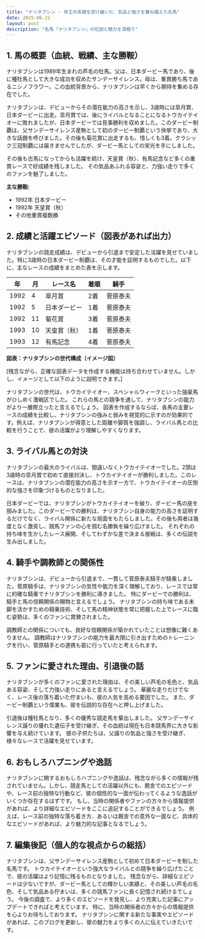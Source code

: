 ```yaml
---
title: "ナリタブシン - 帝王の系譜を受け継いだ、気品と強さを兼ね備えた名馬"
date: 2025-06-22
layout: post
description: "名馬『ナリタブシン』の伝説と魅力を深堀り"
---
```


## 1. 馬の概要（血統、戦績、主な勝鞍）

ナリタブシンは1989年生まれの芦毛の牡馬。父は、日本ダービー馬であり、後に種牡馬として大きな成功を収めたサンデーサイレンス。母は、重賞勝ち馬であるニシノフラワー。この血統背景から、ナリタブシンは早くから期待を集める存在でした。

ナリタブシンは、デビューからその潜在能力の高さを示し、3歳時には皐月賞、日本ダービーに出走。皐月賞では、後にライバルとなることになるトウカイテイオーに敗れましたが、日本ダービーでは見事勝利を収めました。このダービー制覇は、父サンデーサイレンス産駒として初のダービー制覇という快挙であり、大きな話題を呼びました。その後も菊花賞に出走するも、惜しくも3着。クラシック三冠制覇には届きませんでしたが、ダービー馬としての栄光を手にしました。

その後も古馬になってからも活躍を続け、天皇賞（秋）、有馬記念など多くの重賞レースで好成績を残しました。  その気品あふれる容姿と、力強い走りで多くのファンを魅了しました。


**主な勝鞍:**

* 1992年 日本ダービー
* 1992年 天皇賞（秋）
* その他重賞複数勝


## 2. 成績と活躍エピソード（図表があれば出力）

ナリタブシンの競走成績は、デビューから引退まで安定した活躍を見せていました。特に3歳時の日本ダービー制覇は、その才能を証明するものでした。以下に、主なレースの成績をまとめた表を示します。


| 年 | 月 | レース名             | 着順 | 騎手      |
|----|----|----------------------|------|-------------|
| 1992 | 4  | 皐月賞               | 2着  | 菅原泰夫   |
| 1992 | 5  | 日本ダービー           | 1着  | 菅原泰夫   |
| 1992 | 11 | 菊花賞               | 3着  | 菅原泰夫   |
| 1993 | 10 | 天皇賞（秋）         | 1着  | 菅原泰夫   |
| 1993 | 12 | 有馬記念             | 4着  | 菅原泰夫   |


**図表：ナリタブシンの世代構成（イメージ図）**

[残念ながら、正確な図表データを作成する機能は持ち合わせていません。しかし、イメージとして以下のように説明できます。]

ナリタブシンの世代は、トウカイテイオー、スペシャルウィークといった強豪馬がひしめく激戦区でした。  これらの馬との競争を通して、ナリタブシンの能力がより一層際立ったと言えるでしょう。  図表を作成するならば、各馬の主要レースの成績を比較し、ナリタブシンの強みと弱みを視覚的に示すのが効果的です。例えば、ナリタブシンが得意とした距離や脚質を強調し、ライバル馬との比較を行うことで、彼の活躍がより理解しやすくなります。


## 3. ライバル馬との対決

ナリタブシンの最大のライバルは、間違いなくトウカイテイオーでした。2頭は3歳時の皐月賞で初めて直接対決し、トウカイテイオーが勝利しました。このレースは、ナリタブシンの潜在能力の高さを示す一方で、トウカイテイオーの圧倒的な強さを印象づけるものとなりました。

日本ダービーでは、ナリタブシンがトウカイテイオーを破り、ダービー馬の座を掴みました。このダービーでの勝利は、ナリタブシン自身の能力の高さを証明するだけでなく、ライバル関係に新たな局面をもたらしました。その後も両者は幾度となく激突し、競馬ファンの心を掴む名勝負を繰り広げました。  それぞれの持ち味を生かしたレース展開、そしてわずかな差で決まる接戦は、多くの伝説を生み出しました。


## 4. 騎手や調教師との関係性

ナリタブシンは、デビューから引退まで、一貫して菅原泰夫騎手が騎乗しました。菅原騎手は、ナリタブシンの気性や能力を深く理解しており、レースでは常に的確な騎乗でナリタブシンを勝利に導きました。  特にダービーでの勝利は、騎手と馬の信頼関係の賜物と言えるでしょう。  ナリタブシンの持ち味である末脚を活かすための騎乗技術、そして馬の精神状態を常に把握した上でレースに臨む姿勢は、多くのファンに賞賛されました。

調教師との関係についても、良好な信頼関係が築かれていたことは想像に難くありません。  調教師はナリタブシンの能力を最大限に引き出すためのトレーニングを行い、菅原騎手との連携も密に行っていたと考えられます。


## 5. ファンに愛された理由、引退後の話

ナリタブシンが多くのファンに愛された理由は、その美しい芦毛の毛色と、気品ある容姿、そして力強い走りにあると言えるでしょう。  華麗な走りだけでなく、レース後の落ち着いた佇まいも、彼の人気を高める要因でした。  また、ダービー制覇という偉業も、彼を伝説的な存在へと押し上げました。

引退後は種牡馬となり、多くの優秀な競走馬を輩出しました。  父サンデーサイレンス譲りの優れた遺伝子を受け継ぎ、その血統は現在も日本競馬界に大きな影響を与え続けています。  彼の子供たちは、父譲りの気品と強さを受け継ぎ、様々なレースで活躍を見せています。


## 6. おもしろハプニングや逸話

ナリタブシンに関するおもしろハプニングや逸話は、残念ながら多くの情報が残されていません。しかし、競走馬としての活躍以外にも、厩舎でのエピソードや、レース前の独特な行動など、彼の個性的な一面が伝わってくるような逸話がいくつか存在するはずです。  もし、当時の関係者やファンの方々から情報提供があれば、より詳細なエピソードをここに追記することができるでしょう。  例えば、レース前の独特な落ち着き方、あるいは厩舎での意外な一面など、具体的なエピソードがあれば、より魅力的な記事となるでしょう。


## 7. 編集後記（個人的な視点からの総括）

ナリタブシンは、父サンデーサイレンス産駒として初めて日本ダービーを制した名馬です。  トウカイテイオーという強大なライバルとの競争を繰り広げたことで、彼の活躍はより記憶に残るものとなりました。  残念ながら、詳細なエピソードは少ないですが、ダービー馬としての輝かしい実績と、その美しい芦毛の毛色、そして気品ある佇まいは、多くの競馬ファンに長く記憶され続けるでしょう。  今後の調査で、より多くのエピソードを発見し、より充実した記事にアップデートできればと考えています。  特に、当時の関係者の方々からの情報提供を心よりお待ちしております。  ナリタブシンに関する新たな事実やエピソードがあれば、このブログを更新し、彼の魅力をより多くの人に伝えていきたいです。
